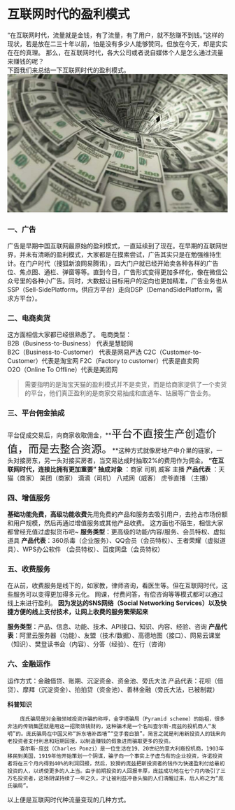 # 互联网时代的盈利模式
“在互联网时代，流量就是金钱，有了流量，有了用户，就不愁赚不到钱。”这样的现状，若是放在二三十年以前，怕是没有多少人能够赞同。但放在今天，却是实实在在的真理。
那么，在互联网时代，各大公司或者说自媒体个人是怎么通过流量来赚钱的呢？  
下面我们来总结一下互联网时代的盈利模式。
![](images/1258254145afb96083fcbd3.58863278.jpg)
### 一、广告
广告是早期中国互联网最原始的盈利模式，一直延续到了现在。在早期的互联网世界，并未有清晰的盈利模式，大家都是在摸索尝试，广告其实只是在勉强维持生计。在门户时代（搜狐新浪网易腾讯），四大门户就已经开始卖各种各样的广告位、焦点图、通栏、弹窗等等。直到今日，广告形式变得更加多样化，像在微信公众号里的各种小广告。同时，大数据让目标用户的定向也更加精准，广告业务也从SSP（Sell-SidePlatform，供应方平台）走向DSP（DemandSidePlatform，需求方平台）。
### 二、电商卖货
这方面相信大家都已经很熟悉了。
电商类型：  
B2B（Business-to-Business） 代表是慧聪网  
B2C（Business-to-Customer） 代表是网易严选 
C2C（Customer-to-Customer）代表是淘宝网
F2C（Factory to customer）代表是直卖网  
O2O（Online To Offline）代表是美团网  
>需要指明的是淘宝天猫的盈利模式并不是卖货，而是给商家提供了一个卖货的平台，他们真正盈利的是商家交易抽成和直通车、钻展等广告业务。

### 三、平台佣金抽成

平台促成交易后，向商家收取佣金，**<font size = '5'>平台不直接生产创造价值，而是去整合资源。</font>**这种方式就像房地产中介里的链家，一头对接房东，另一头对接买房者，当交易达成时抽取2%的费用作为佣金。
**“在互联网时代，连接比拥有更加重要”**
**抽成对象** ：商家 司机 威客 主播
**产品代表** ：天猫（商家） 美团（商家） 滴滴（司机） 八戒网（威客） 虎爷直播 （主播）

### 四、增值服务

**基础功能免费，高级功能收费**先用免费的产品和服务去吸引用户，去抢占市场份额和用户规模，然后再通过增值服务或其他产品收费。
这方面也不陌生，相信大家都曾经充值过虚拟货币吧~
**服务类型**：更高级的功能/内容/服务、会员特权、虚拟道具
**产品代表**：360杀毒（企业服务）、QQ会员（会员特权）、王者荣耀（虚拟道具）、WPS办公软件 （会员特权）、百度网盘（会员特权）

### 五、收费服务
在从前，收费服务是线下的，如家教，律师咨询，看医生等。但在互联网时代，这些服务可以变得更加得多元化。
网课，付费问答，有偿咨询等等模式都可以通过线上来进行盈利。
**因为发达的SNS网络（Social Networking Services）以及快捷方便的线上支付技术，让网上收费的服务繁荣起来**

**服务类型**：产品、信息、功能、技术、API接口、知识、内容、经验、咨询
**产品代表**：阿里云服务器（功能）、友盟（技术/数据）、高德地图（接口）、网易云课堂（知识）、樊登读书会（内容）、分答（经验）、在行（咨询）

### 六、金融运作
运作方式：金融借贷、账期、沉淀资金、资金池、旁氏大法
产品代表：花呗（借贷）、摩拜（沉淀资金）、拍拍贷（资金池）、善林金融（旁氏大法，已被制裁）

**科普知识**
		
		庞氏骗局是对金融领域投资诈骗的称呼，金字塔骗局（Pyramid scheme）的始祖，很多非法的传销集团就是用这一招聚敛钱财的，这种骗术是一个名叫查尔斯·庞兹的投机商人“发明”的。庞氏骗局在中国又称“拆东墙补西墙”“空手套白狼”。简言之就是利用新投资人的钱来向老投资者支付利息和短期回报，以制造赚钱的假象进而骗取更多的投资。
		查尔斯·庞兹（Charles Ponzi）是一位生活在19、20世纪的意大利裔投机商，1903年移民到美国，1919年他开始策划一个阴谋，骗子向一个事实上子虚乌有的企业投资，许诺投资者将在三个月内得到40%的利润回报，然后，狡猾的庞兹把新投资者的钱作为快速盈利付给最初投资的人，以诱使更多的人上当。由于前期投资的人回报丰厚，庞兹成功地在七个月内吸引了三万名投资者，这场阴谋持续了一年之久，才让被利益冲昏头脑的人们清醒过来，后人称之为“庞氏骗局”。


以上便是互联网时代种流量变现的几种方式。
